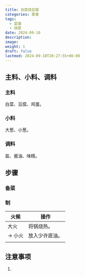 ```yaml
---
title: 白菜烧豆腐
categories: 美食
tags:
  - 菜谱
  - 烧菜
date: 2024-09-10
description: 
image: 
weight: 1
draft: false
lastmod: 2024-09-10T20:27:55+08:00
---
```

## 主料、小料、调料

### 主料

白菜、豆腐、鸡蛋。

### 小料

大葱、小葱。

### 调料

盐、酱油、味精。

## 步骤

### 备菜



### 制

| 火候    | 操作      |
| ----- | ------- |
| 大火    | 将锅烧热。   |
| -> 小火 | 放入少许底油。 |
|       |         |

## 注意事项

1. 


